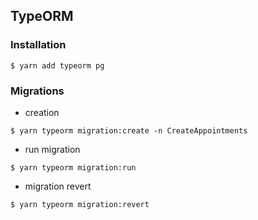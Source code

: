 ## TypeORM

### Installation
```
$ yarn add typeorm pg
```

### Migrations

* creation
```
$ yarn typeorm migration:create -n CreateAppointments
```

* run migration
```
$ yarn typeorm migration:run
```

* migration revert
```
$ yarn typeorm migration:revert
```
